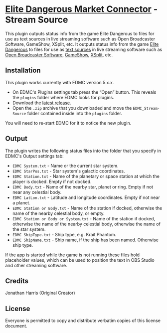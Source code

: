 # [Elite Dangerous Market Connector](https://github.com/Marginal/EDMarketConnector/wiki) - Stream Source

This plugin outputs status info from the game Elite Dangerous to files for use as text sources in live streaming software such as Open Broadcaster Software, GameShow, XSplit, etc. It outputs status info from the game [Elite Dangerous](https://www.elitedangerous.com/) to files for use as [text sources](https://obsproject.com/wiki/Sources-Guide#text-gdi) in live streaming software such as [Open Broadcaster Software](https://obsproject.com/), [GameShow](http://gameshow.net/), [XSplit](https://www.xsplit.com/), etc. 

## Installation

This plugin works currently with EDMC version 5.x.x. 

* On EDMC's Plugins settings tab press the “Open” button. This reveals the `plugins` folder where EDMC looks for plugins.
* Download the [latest release](https://github.com/LILTTALK/EDMC_Stream-Source/releases/latest).
* Open the `.zip` archive that you downloaded and move the `EDMC_Stream-Source` folder contained inside into the `plugins` folder.

You will need to re-start EDMC for it to notice the new plugin.

## Output

The plugin writes the following status files into the folder that you specify in EDMC's Output settings tab:

* `EDMC System.txt` - Name or the current star system.
* `EDMC StarPos.txt` - Star system's galactic coordinates.
* `EDMC Station.txt` - Name of the planetary or space station at which the player is docked. Empty if not docked.
* `EDMC Body.txt` - Name of the nearby star, planet or ring. Empty if not near any celestial body.
* `EDMC LatLon.txt` - Latitude and longitude coordinates. Empty if not near a planet.
* `EDMC Station or Body.txt` - Name of the station if docked, otherwise the name of the nearby celestial body, or empty.
* `EDMC Station or Body or System.txt` - Name of the station if docked, otherwise the name of the nearby celestial body, otherwise the name of the star system.
* `EDMC ShipType.txt` - Ship type, e.g. Krait Phantom.
* `EDMC ShipName.txt` - Ship name, if the ship has been named. Otherwise ship type.

If the app is started while the game is not running these files hold placeholder values, which can be used to position the text in OBS Studio and other streaming software.

## Credits

Jonathan Harris (Original Creator)

## License
Everyone is permitted to copy and distribute verbatim copies of this license document. 
